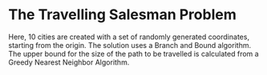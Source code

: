 <h1>The Travelling Salesman Problem</h1>
<p>Here, 10 cities are created with a set of randomly generated coordinates, starting from the origin. The solution uses a Branch and Bound algorithm. The upper bound for the size of the path to be travelled is calculated from a Greedy Nearest Neighbor Algorithm.</p>
